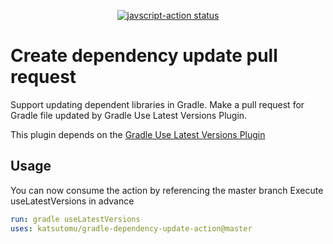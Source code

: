 
<p align="center">
  <a href="https://github.com/katsutomu/gradle-dependency-update-action/actions"><img alt="javscript-action status" src="https://github.com/actions/javascript-action/workflows/units-test/badge.svg"></a>
</p>

# Create dependency update pull request

Support updating dependent libraries in Gradle. Make a pull request for Gradle file updated by Gradle Use Latest Versions Plugin.

This plugin depends on the [Gradle Use Latest Versions Plugin](https://github.com/patrikerdes/gradle-use-latest-versions-plugin)

## Usage

You can now consume the action by referencing the master branch
Execute useLatestVersions in advance

```yaml
run: gradle useLatestVersions
uses: katsutomu/gradle-dependency-update-action@master
```
